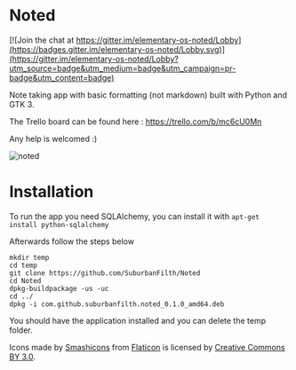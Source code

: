 # Noted

[![Join the chat at https://gitter.im/elementary-os-noted/Lobby](https://badges.gitter.im/elementary-os-noted/Lobby.svg)](https://gitter.im/elementary-os-noted/Lobby?utm_source=badge&utm_medium=badge&utm_campaign=pr-badge&utm_content=badge)

Note taking app with basic formatting (not markdown) built with Python and GTK 3.

The Trello board can be found here : https://trello.com/b/mc6cU0Mn

Any help is welcomed :)

![noted](https://user-images.githubusercontent.com/7538637/29683863-8d766598-8918-11e7-8cbf-bc9e47198ca5.png)

# Installation

To run the app you need SQLAlchemy, you can install it with `apt-get install python-sqlalchemy`

Afterwards follow the steps below

```
mkdir temp
cd temp
git clone https://github.com/SuburbanFilth/Noted
cd Noted
dpkg-buildpackage -us -uc
cd ../
dpkg -i com.github.suburbanfilth.noted_0.1.0_amd64.deb
```

You should have the application installed and you can delete the temp folder.


Icons made by [Smashicons](https://www.flaticon.com/authors/smashicons) from [Flaticon](https://www.flaticon.com/) is licensed by [Creative Commons BY 3.0](http://creativecommons.org/licenses/by/3.0/).